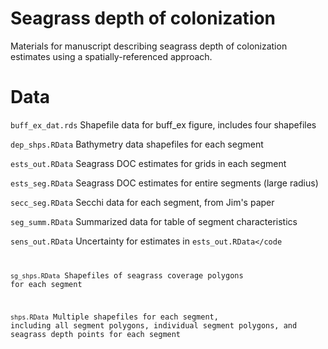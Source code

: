 # Seagrass depth of colonization

Materials for manuscript describing seagrass depth of colonization estimates using a spatially-referenced approach.

# Data

<code>buff_ex_dat.rds</code> Shapefile data for buff_ex figure, includes four shapefiles

<code>dep_shps.RData</code> Bathymetry data shapefiles for each segment

<code>ests_out.RData</code> Seagrass DOC estimates for grids in each segment

<code>ests_seg.RData</code> Seagrass DOC estimates for entire segments (large radius)

<code>secc_seg.RData</code> Secchi data for each segment, from Jim's paper

<code>seg_summ.RData</code> Summarized data for table of segment characteristics

<code>sens_out.RData</code> Uncertainty for estimates in <code>ests_out.RData</code

<code>sg_shps.RData</code> Shapefiles of seagrass coverage polygons for each segment

<code>shps.RData</code> Multiple shapefiles for each segment, including all segment polygons, individual segment polygons, and seagrass depth points for each segment



